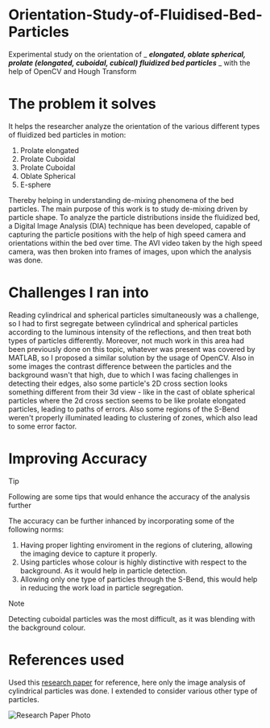 # Orientation-Study-of-Fluidised-Bed-Particles
Experimental study on the orientation of _ _**elongated, oblate spherical, prolate (elongated, cuboidal, cubical) fluidized bed particles**_ _ with the help of OpenCV and Hough Transform 

# The problem it solves
It helps the researcher analyze the orientation of the various different types of fluidized bed particles in motion:

1. Prolate elongated
2. Prolate Cuboidal
3. Prolate Cuboidal
4. Oblate Spherical
5. E-sphere

Thereby helping in understanding de-mixing phenomena of the bed particles. The main purpose of this work is to study de-mixing driven by particle shape. To analyze the particle distributions inside the fluidized bed, a Digital Image Analysis (DIA) technique has been developed, capable of capturing the particle positions with the help of high speed camera and orientations within the bed over time. The AVI video taken by the high speed camera, was then broken into frames of images, upon which the analysis was done.

# Challenges I ran into
Reading cylindrical and spherical particles simultaneously was a challenge, so I had to first segregate between cylindrical and spherical particles according to the luminous intensity of the reflections, and then treat both types of particles differently. Moreover, not much work in this area had been previously done on this topic, whatever was present was covered by MATLAB, so I proposed a similar solution by the usage of OpenCV. Also in some images the contrast difference between the particles and the background wasn't that high, due to which I was facing challenges in detecting their edges, also some particle's 2D cross section looks something different from their 3d view - like in the cast of oblate spherical particles where the 2d cross section seems to be like prolate elongated particles, leading to paths of errors. Also some regions of the S-Bend weren't properly illuminated leading to clustering of zones, which also lead to some error factor.

# Improving Accuracy
> [!TIP]
> Following are some tips that would enhance the accuracy of the analysis further

The accuracy can be further inhanced by incorporating some of the following norms:
1. Having proper lighting enviroment in the regions of clutering, allowing the imaging device to capture it properly.
2. Using particles whose colour is highly distinctive with respect to the background. As it would help in particle detection.
3. Allowing only one type of particles through the S-Bend, this would help in reducing the work load in particle segregation.

> [!NOTE]
> Detecting cuboidal particles was the most difficult, as it was blending with the background colour.

# References used
Used this [research paper](https://www.sciencedirect.com/science/article/abs/pii/S003259101930587X) for reference, here only the image analysis of cylindrical particles was done. I extended to consider various other type of particles.

![Research Paper Photo](https://github.com/beingamanforever/Orientation-Study-of-Fluidised-Bed-Particles/assets/121532863/a852b27c-597d-41c1-90af-e9fd0d383163)
